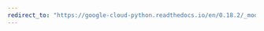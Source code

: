 ```yaml
---
redirect_to: "https://google-cloud-python.readthedocs.io/en/0.18.2/_modules/gcloud/storage/client.html"
---
```

